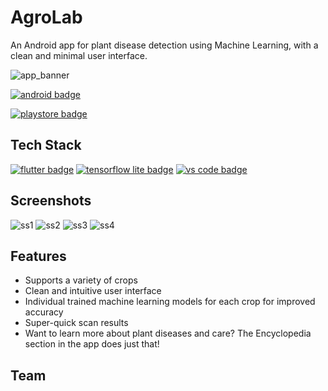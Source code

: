 # AgroLab

An Android app for plant disease detection using Machine Learning, with a clean and minimal user interface.

![app_banner](github_assets/agroLab_playstore_banner.png)

[![android badge](https://img.shields.io/badge/-ANDROID-black?style=for-the-badge&logo=android)](https://flutter.dev/)

[![playstore badge](github_assets/playstore.png)]()

## Tech Stack

[![flutter badge](https://img.shields.io/badge/-FLUTTER-56bdeb?style=for-the-badge&logo=flutter)](https://flutter.dev/) [![tensorflow lite badge](https://img.shields.io/badge/-TENSORFLOW%20LITE-yellow?style=for-the-badge&logo=tensorflow)](https://www.tensorflow.org/lite) [![vs code badge](https://img.shields.io/badge/-VISUAL%20STUDIO%20CODE-2196f3?style=for-the-badge&logo=visual-studio-code)](https://code.visualstudio.com/)

## Screenshots

![ss1](github_assets/home_page.jpg)
![ss2](github_assets/leaf_scan_initial.jpg)
![ss3](github_assets/leaf_scan_result.jpg)
![ss4](github_assets/encyclopedia_page.jpg)

## Features

- Supports a variety of crops
- Clean and intuitive user interface
- Individual trained machine learning models for each crop for improved accuracy
- Super-quick scan results 
- Want to learn more about plant diseases and care? The Encyclopedia section in the app does just that!

## Team





